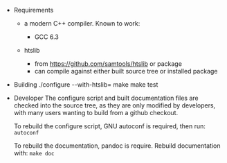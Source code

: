 

- Requirements
  - a modern C++ compiler.  Known to work:
    - GCC 6.3
  
  - htslib
    - from https://github.com/samtools/htslib or package
    - can compile against either built source tree or installed package

- Building
  ./configure --with-htslib=<htsdir>
  make
  make test
  
  
- Developer
  The configure script and built documentation files are checked into the source tree,
  as they are only modified by developers, with many users wanting to build from a
  github checkout.  
  
  To rebuild the configure script, GNU autoconf is required, then run:
     `autoconf`
     
  To rebuild the documentation, pandoc is require.  Rebuild documentation
  with:
      `make doc`
